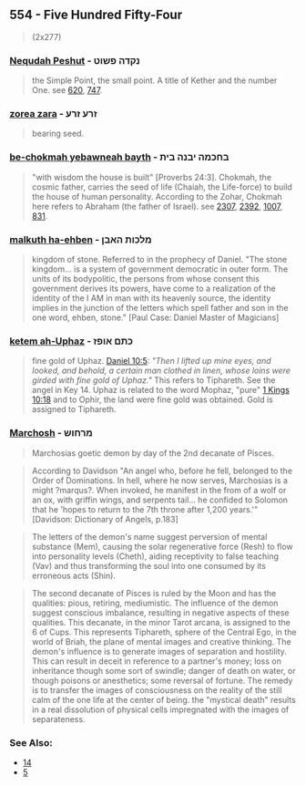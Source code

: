 ## 554 - Five Hundred Fifty-Four
> (2x277)

### [Nequdah Peshut](/keys/NQDH.PShVT) - נקדה פשוט
> the Simple Point, the small point. A title of Kether and the number One. see [620](620), [747](747).

### [zorea zara](/keys/ZRO.ZRO) - זרע זרע
> bearing seed.

### [be-chokmah yebawneah bayth](/keys/BChKMH.IBNH.BITh) - בחכמה יבנה בית
> "with wisdom the house is built" [Proverbs 24:3]. Chokmah, the cosmic father, carries the seed of life (Chaiah, the Life-force) to build the house of human personality. According to the Zohar, Chokmah here refers to Abraham (the father of Israel). see [2307](2307), [2392](2392), [1007](1007), [831](831).

### [malkuth ha-ehben](/keys/MLKVTh.HABN) - מלכות האבן
> kingdom of stone. Referred to in the prophecy of Daniel. "The stone kingdom... is a system of government democratic in outer form. The units of its bodypolitic, the persons from whose consent this government derives its powers, have come to a realization of the identity of the I AM in man with its heavenly source, the identity implies in the junction of the letters which spell father and son in the one word, ehben, stone." [Paul Case: Daniel Master of Magicians]

### [ketem ah-Uphaz](/keys/KThM.AVPZ) - כתם אופז
> fine gold of Uphaz. [Daniel 10:5](http://biblehub.com/daniel/10-5.htm): *"Then I lifted up mine eyes, and looked, and behold, a certain man clothed in linen, whose loins were girded with fine gold of Uphaz."* This refers to Tiphareth. See the angel in Key 14. Uphaz is related to the word Mophaz, "pure" [1 Kings 10:18](http://biblehub.com/1_kings/10-18.htm) and to Ophir, the land were fine gold was obtained. Gold is assigned to Tiphareth.

### [Marchosh](/keys/MRChVSh) - מרחוש
> Marchosias goetic demon by day of the 2nd decanate of Pisces.

> According to Davidson "An angel who, before he fell, belonged to the Order of Dominations. In hell, where he now serves, Marchosias is a might ?marqus?. When invoked, he manifest in the from of a wolf or an ox, with griffin wings, and serpents tail... he confided to Solomon that he 'hopes to return to the 7th throne after 1,200 years.'" [Davidson: Dictionary of Angels, p.183]

> The letters of the demon's name suggest perversion of mental substance (Mem), causing the solar regenerative force (Resh) to flow into personality levels (Cheth), aiding receptivity to false teaching (Vav) and thus transforming the soul into one consumed by its erroneous acts (Shin).

> The second decanate of Pisces is ruled by the Moon and has the qualities: pious, retiring, mediumistic. The influence of the demon suggest conscious imbalance, resulting in negative aspects of these qualities. This decanate, in the minor Tarot arcana, is assigned to the 6 of Cups. This represents Tiphareth, sphere of the Central Ego, in the world of Briah, the plane of mental images and creative thinking. The demon's influence is to generate images of separation and hostility. This can result in deceit in reference to a partner's money; loss on inheritance though some sort of swindle; danger of death on water, or though poisons or anesthetics; some reversal of fortune. The remedy is to transfer the images of consciousness on the reality of the still calm of the one life at the center of being. the "mystical death" results in a real dissolution of physical cells impregnated with the images of separateness.

### See Also:

- [14](14)
- [5](5)